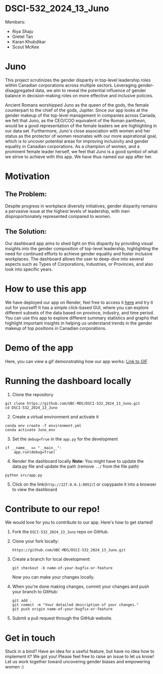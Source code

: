 # DSCI-532_2024_13_Juno
Members:
- Riya Shaju
- Gretel Tan
- Karan Khubdikar
- Scout McKee

# Juno

This project scrutinizes the gender disparity in top-level leadership roles within Canadian corporations across multiple sectors. Leveraging gender-disaggregated data, we aim to reveal the potential influence of gender balance in decision-making roles on more effective and inclusive policies.

Ancient Romans worshipped Juno as the queen of the gods, the female counterpart to the chief of the gods, Jupiter. Since our app looks at the gender makeup of the top-level management in companies across Canada, we felt that Juno, as the CEO/COO equivalent of the Roman pantheon, would be a good representation of the female leaders we are highlighting in our data set. Furthermore, Juno's close association with women and her status as the protector of women resonates with our more aspirational goal, which is to uncover potential areas for improving inclusivity and gender equality in Canadian corporations. As a champion of women, and a prominent female leader herself, we feel that Juno is a good symbol of what we strive to achieve with this app. We have thus named our app after her.

# Motivation

## The Problem: 
Despite progress in workplace diversity initiatives, gender disparity remains a pervasive issue at the highest levels of leadership, with men disproportionately represented compared to women. 

## The Solution:
Our dashboard app aims to shed light on this disparity by providing visual insights into the gender composition of top-level leadership, highlighting the need for continued efforts to achieve gender equality and foster inclusive workplaces. The dashboard allows the user to deep-dive into several aspects such as Types of Corporations, Industries, or Provinces, and also look into specific years.

# How to use this app

We have deployed our app on Render, feel free to access it [here](https://dsci-532-2024-13-juno-aa9o.onrender.com/) and try it out for yourself! It has a simple click-based GUI, where you can explore different subsets of the data based on province, industry, and time period. You can use this app to explore different summary statistics and graphs that highlight important insights in helping us understand trends in the gender makeup of top positions in Canadian corporations.

# Demo of the app

Here, you can view a gif demonstrating how our app works: [Link to GIF](https://github.com/UBC-MDS/DSCI-532_2024_13_Juno/blob/main/img/demo.gif) 

# Running the dashboard locally
1. Clone the repository
```
git clone https://github.com/UBC-MDS/DSCI-532_2024_13_Juno.git
cd DSCI-532_2024_13_Juno
```
2. Create a virtual environment and activate it
```
conda env create -f environment.yml
conda activate Juno_env
```
3. Set the `debug=True` in the `app.py` for the development
```
if __name__ == "__main__":
    app.run(debug=True)
```
4. Render the dashboard locally
**Note:** You might have to update the data.py file and update the path (remove `../` from the file path)
```
python src/app.py
```
5. Click on the link(`http://127.0.0.1:8052/`) or copypaste it into a browser to view the dashboard


# Contribute to our repo!

We would love for you to contribute to our app. Here's how to get started!

1.  Fork the `DSCI-532_2024_13_Juno` repo on GitHub.

2.  Clone your fork locally:

    ```         
    https://github.com/UBC-MDS/DSCI-532_2024_13_Juno.git
    ```

3.  Create a branch for local development:

    ```         
    git checkout -b name-of-your-bugfix-or-feature
    ```

    Now you can make your changes locally.

4.  When you're done making changes, commit your changes and push your branch to GitHub:

    ```         
    git add .
    git commit -m "Your detailed description of your changes."
    git push origin name-of-your-bugfix-or-feature
    ```

5.  Submit a pull request through the GitHub website.

# Get in touch

Stuck in a bind? Have an idea for a useful feature, but have no idea how to implement it? We got you! Please feel free to raise an issue to let us know! Let us work together toward uncovering gender biases and empowering women :)
